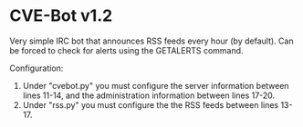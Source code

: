 # CVE-Bot v1.2
Very simple IRC bot that announces RSS feeds every hour (by default). Can be forced to check for alerts using the GETALERTS command.


Configuration:

1. Under "cvebot.py" you must configure the server information between lines 11-14, and the administration information between lines 17-20.
2. Under "rss.py" you must configure the the RSS feeds between lines 13-17.
